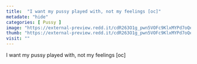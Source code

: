 ```yaml
---
title:  "I want my pussy played with, not my feelings [oc]"
metadate: "hide"
categories: [ Pussy ]
image: "https://external-preview.redd.it/cdR263O1g_pwn5VOFc9KlxMYPd7oQew7VU3aUEdSjOA.jpg?auto=webp&s=7330b7acc3e17fcffb02b63c25f4f209fe8799fe"
thumb: "https://external-preview.redd.it/cdR263O1g_pwn5VOFc9KlxMYPd7oQew7VU3aUEdSjOA.jpg?width=1080&crop=smart&auto=webp&s=33a5b4ed1cc18bf4fe7829f83417b8cf4ef9c646"
visit: ""
---
```

I want my pussy played with, not my feelings [oc]
